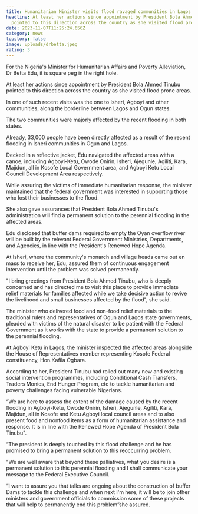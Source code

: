 ```yaml
---
title: Humanitarian Minister visits flood ravaged communities in Lagos and Ogun
headline: At least her actions since appointment by President Bola Ahmed Tinubu
  pointed to this direction across the country as she visited flood prone areas.
date: 2023-11-07T11:25:24.656Z
category: news
topstory: false
image: uploads/drbetta.jpeg
rating: 3
---
```

For the Nigeria's Minister for  Humanitarian Affairs and Poverty Alleviation, Dr Betta Edu, it is square peg in the right hole.



At least her actions since appointment by President Bola Ahmed Tinubu pointed to this direction across the country as she visited flood prone areas.



In one of such recent visits was the one to Isheri, Agboyi and other communities, along the borderline between Lagos and Ogun states.



The two communities were majorly affected by the recent flooding in both states. 



Already, 33,000 people have been directly affected as a result of the recent flooding in Isheri communities in Ogun and Lagos.



Decked in a reflective jacket, Edu navigated the affected areas with a canoe, including Agboyi-Ketu, Owode Onirin, Isheri, Ajegunle, Agiliti, Kara, Majidun, all in Kosofe Local Government area, and Agboyi Ketu Local Council Development Area respectively.



While  assuring the victims of immediate humanitarian response, the minister maintained that the federal government was interested in supporting those who lost their businesses to the flood. 



She also gave assurances that President Bola Ahmed Tinubu's administration will find a permanent solution to the perennial flooding in the affected areas.



Edu disclosed that buffer dams required to empty the Oyan overflow river will be built by the relevant Federal Government Ministries,  Departments, and Agencies, in line with the President's Renewed Hope Agenda.  



At Isheri, where the community's monarch and village heads came out en mass to receive her, Edu, assured them of continuous engagement intervention until the problem was solved permanently. 



"I bring greetings from President Bola Ahmed Tinubu, who is deeply concerned and has directed me to visit this place to provide immediate relief materials for families affected while we take decisive action to revive the livelihood and small businesses affected by the flood", she said.



The minister who delivered food and non-food relief materials to the traditional rulers and representatives of Ogun and Lagos state governments,  pleaded with victims of the natural disaster to be patient with the Federal Government as it works with the state to provide a permanent solution to the perennial flooding. 



At Agboyi Ketu in Lagos, the minister inspected the affected areas alongside the House of Representatives member representing Kosofe Federal constituency, Hon.Kafila Ogbara.



According to her,  President Tinubu had rolled out many new and existing social intervention programmes,  including Conditional Cash Transfers, Traders Monies, End Hunger Program, etc to tackle humanitarian and poverty challenges facing vulnerable Nigerians. 



“We are here to assess the extent of the damage caused by the recent flooding in Agboyi-Ketu, Owode Onirin, Isheri, Ajegunle, Agiliti, Kara, Majidun, all in Kosofe and Ketu Agboyi local council areas and to also present food and nonfood items as a form of humanitarian assistance and response. It is in line with the Renewed Hope Agenda of President Bola Tinubu".



“The president is deeply touched by this flood challenge and he has promised to bring a permanent solution to this reoccurring problem. 



"We are well aware that beyond these palliatives, what you desire is a permanent solution to this perennial flooding and I shall communicate your message to the Federal Executive Council. 



“I want to assure you that talks are ongoing about the construction of buffer Dams to tackle this challenge and when next I'm here, it will be to join other ministers and government officials to commission some of these projects that will help to permanently end this problem”she assured.